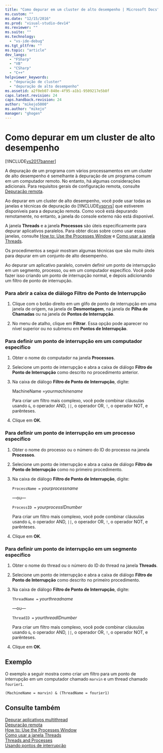 ```yaml
---
title: "Como depurar em um cluster de alto desempenho | Microsoft Docs"
ms.custom: ""
ms.date: "12/15/2016"
ms.prod: "visual-studio-dev14"
ms.reviewer: ""
ms.suite: ""
ms.technology: 
  - "vs-ide-debug"
ms.tgt_pltfrm: ""
ms.topic: "article"
dev_langs: 
  - "FSharp"
  - "VB"
  - "CSharp"
  - "C++"
helpviewer_keywords: 
  - "depuração de cluster"
  - "depuração de alto desempenho"
ms.assetid: a2f0eb07-840e-4f95-a1b1-9509217e5b8f
caps.latest.revision: 24
caps.handback.revision: 24
author: "mikejo5000"
ms.author: "mikejo"
manager: "ghogen"
---
```

# Como depurar em um cluster de alto desempenho
[!INCLUDE[vs2017banner](../code-quality/includes/vs2017banner.md)]

A depuração de um programa com vários processamentos em um cluster de alto desempenho é semelhante à depuração de um programa comum em um computador remoto.  No entanto, há algumas considerações adicionais.  Para requisitos gerais de configuração remota, consulte [Depuração remota](../debugger/remote-debugging.md).  
  
 Ao depurar em um cluster de alto desempenho, você pode usar todas as janelas e técnicas de depuração do [!INCLUDE[vsprvs](../code-quality/includes/vsprvs_md.md)] que estiverem disponíveis para a depuração remota.  Como você está depurando remotamente, no entanto, a janela do console externo não está disponível.  
  
 A janela **Threads** e a janela **Processos** são úteis especificamente para depurar aplicativos paralelos.  Para obter dicas sobre como usar essas janelas, consulte [How to: Use the Processes Window](http://msdn.microsoft.com/pt-br/0207ce2f-8ceb-4fe7-b2b5-4dd35b035ed7) e [Como usar a janela Threads](../debugger/how-to-use-the-threads-window.md).  
  
 Os procedimentos a seguir mostram algumas técnicas que são muito úteis para depurar em um conjunto de alto desempenho.  
  
 Ao depurar um aplicativo paralelo, convém definir um ponto de interrupção em um segmento, processo, ou em um computador específico.  Você pode fazer isso criando um ponto de interrupção normal, e depois adicionando um filtro de ponto de interrupção.  
  
### Para abrir a caixa de diálogo Filtro de Ponto de Interrupção  
  
1.  Clique com o botão direito em um glifo de ponto de interrupção em uma janela de origem, na janela de **Desmontagem**, na janela de **Pilha de Chamadas** ou na janela de **Pontos de Interrupção**.  
  
2.  No menu de atalho, clique em **Filtrar**.  Essa opção pode aparecer no nível superior ou no submenu em **Pontos de Interrupção**.  
  
### Para definir um ponto de interrupção em um computador específico  
  
1.  Obter o nome do computador na janela **Processos**.  
  
2.  Selecione um ponto de interrupção e abra a caixa de diálogo **Filtro de Ponto de Interrupção** como descrito no procedimento anterior.  
  
3.  Na caixa de diálogo **Filtro de Ponto de Interrupção**, digite:  
  
     MachineName \=*yourmachinename*  
  
     Para criar um filtro mais complexo, você pode combinar cláusulas usando `&`, o operador AND, `||`, o operador OR, `!`, o operador NOT, e parênteses.  
  
4.  Clique em **OK**.  
  
### Para definir um ponto de interrupção em um processo específico  
  
1.  Obter o nome do processo ou o número do ID do processo na janela **Processos**.  
  
2.  Selecione um ponto de interrupção e abra a caixa de diálogo **Filtro de Ponto de Interrupção** como no primeiro procedimento.  
  
3.  Na caixa de diálogo **Filtro de Ponto de Interrupção**, digite:  
  
     `ProcessName =`  *yourprocessname*  
  
     —ou—  
  
     `ProcessID =` *yourprocessIDnumber*  
  
     Para criar um filtro mais complexo, você pode combinar cláusulas usando `&`, o operador AND, `||`, o operador OR, `!`, o operador NOT, e parênteses.  
  
4.  Clique em **OK**.  
  
### Para definir um ponto de interrupção em um segmento específico  
  
1.  Obter o nome do thread ou o número do ID do thread na janela **Threads**.  
  
2.  Selecione um ponto de interrupção e abra a caixa de diálogo **Filtro de Ponto de Interrupção** como descrito no primeiro procedimento.  
  
3.  Na caixa de diálogo **Filtro de Ponto de Interrupção**, digite:  
  
     `ThreadName =` *yourthreadname*  
  
     —ou—  
  
     `ThreadID =` *yourthreadIDnumber*  
  
     Para criar um filtro mais complexo, você pode combinar cláusulas usando `&`, o operador AND, `||`, o operador OR, `!`, o operador NOT, e parênteses.  
  
4.  Clique em **OK**.  
  
## Exemplo  
 O exemplo a seguir mostra como criar um filtro para um ponto de interrupção em um computador chamado `marvin` e um thread chamado `fourier1`.  
  
```  
(MachineName = marvin) & (ThreadName = fourier1)  
```  
  
## Consulte também  
 [Depurar aplicativos multithread](../debugger/debug-multithreaded-applications-in-visual-studio.md)   
 [Depuração remota](../debugger/remote-debugging.md)   
 [How to: Use the Processes Window](http://msdn.microsoft.com/pt-br/0207ce2f-8ceb-4fe7-b2b5-4dd35b035ed7)   
 [Como usar a janela Threads](../debugger/how-to-use-the-threads-window.md)   
 [Threads and Processes](http://msdn.microsoft.com/pt-br/73d87480-9af3-4d1b-baf5-397d5d876ae6)   
 [Usando pontos de interrupção](../debugger/using-breakpoints.md)